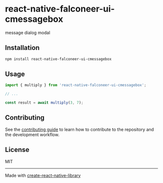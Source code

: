 # react-native-falconeer-ui-cmessagebox

message dialog modal

## Installation

```sh
npm install react-native-falconeer-ui-cmessagebox
```

## Usage

```js
import { multiply } from 'react-native-falconeer-ui-cmessagebox';

// ...

const result = await multiply(3, 7);
```

## Contributing

See the [contributing guide](CONTRIBUTING.md) to learn how to contribute to the repository and the development workflow.

## License

MIT

---

Made with [create-react-native-library](https://github.com/callstack/react-native-builder-bob)
